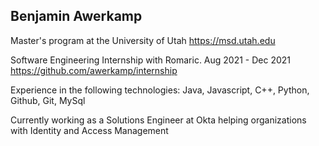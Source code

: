 ## Benjamin Awerkamp

Master's program at the University of Utah
https://msd.utah.edu

Software Engineering Internship with Romaric. Aug 2021 - Dec 2021
https://github.com/awerkamp/internship

Experience in the following technologies:
Java, Javascript, C++, Python, Github, Git, MySql 

Currently working as a Solutions Engineer at Okta helping organizations with Identity and Access Management
